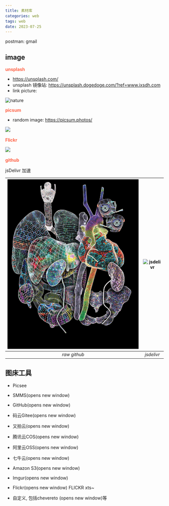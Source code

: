 ```yaml
---
title: 素材库
categories: web
tags: web
date: 2023-07-25
---
```


postman: gmail

## image

**<font color='Tomato'>unsplash</font>**

- https://unsplash.com/
- unsplash 镜像站: https://unsplash.dogedoge.com/?ref=www.ixsdh.com
- link picture: 

![nature](https://source.unsplash.com/V4RTwPUAyoM)


**<font color='Tomato'>picsum</font>**

- random image: https://picsum.photos/

![](https://picsum.photos/600/400)

**<font color='Tomato'>Flickr</font>**

![](https://live.staticflickr.com/65535/53072309873_2aeb736ecd_o.png)

**<font color='Tomato'>github</font>**

jsDelivr 加速

| ![raw github](https://raw.githubusercontent.com/YeeKal/Doc/master/blog/imgs/070923_Nature_Cover-scaled.jpg) | ![jsdelivr](https://cdn.jsdelivr.net/gh/YeeKal/Doc@master/blog/imgs/070923_Nature_Cover-scaled.jpg)|
|:--:|:--:|
| *raw github* | *jsdelivr* |



## 图床工具

- Picsee

- SMMS(opens new window)
- GitHub(opens new window)
- 码云Gitee(opens new window)
- 又拍云(opens new window)
- 腾讯云COS(opens new window)
- 阿里云OSS(opens new window)
- 七牛云(opens new window)
- Amazon S3(opens new window)
- Imgur(opens new window)
- Flickr(opens new window)   FLICKR xts~
- 自定义, 包括chevereto (opens new window)等